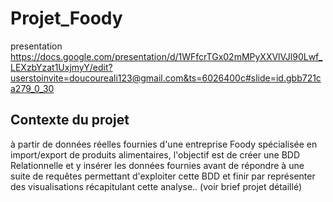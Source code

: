 # Projet_Foody

presentation
https://docs.google.com/presentation/d/1WFfcrTGx02mMPyXXVlVJl90Lwf_LEXzbYzat1UxjmyY/edit?userstoinvite=doucoureali123@gmail.com&ts=6026400c#slide=id.gbb721ca279_0_30

## Contexte du projet
à partir de données réelles fournies d'une entreprise Foody spécialisée en import/export de produits alimentaires, l'objectif est de créer une BDD Relationnelle et y insérer les données fournies avant de répondre à une suite de requêtes permettant d'exploiter cette BDD et finir par représenter des visualisations récapitulant cette analyse.. (voir brief projet détaillé)
